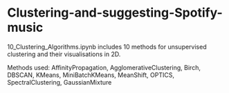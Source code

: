 # Clustering-and-suggesting-Spotify-music

10_Clustering_Algorithms.ipynb includes 10 methods for unsupervised clustering and their visualisations in 2D.

Methods used: AffinityPropagation, AgglomerativeClustering, Birch, DBSCAN, KMeans, MiniBatchKMeans, MeanShift, OPTICS, SpectralClustering, GaussianMixture
